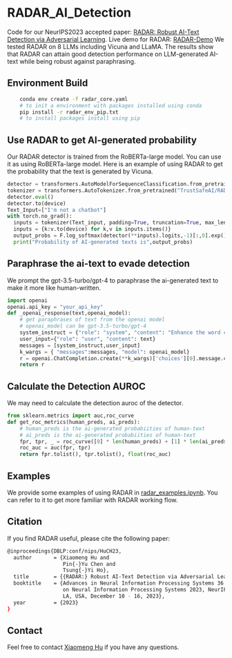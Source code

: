 # RADAR_AI_Detection
Code for our NeurIPS2023 accepted paper: [RADAR: Robust AI-Text Detection via Adversarial Learning](https://proceedings.neurips.cc/paper_files/paper/2023/file/30e15e5941ae0cdab7ef58cc8d59a4ca-Paper-Conference.pdf).
Live demo for RADAR: [RADAR-Demo](https://radar.vizhub.ai/)
We tested RADAR on 8 LLMs including Vicuna and LLaMA. The results show that RADAR can attain good detection performance on LLM-generated AI-text while being robust against paraphrasing.
## Environment Build
```bash
    conda env create -f radar_core.yaml 
    # to init a environment with packages installed using conda
    pip install -r radar_env_pip.txt 
    # to install packages install using pip
```
## Use RADAR to get AI-generated probability
Our RADAR detector is trained from the RoBERTa-large model. You can use it as using RoBERTa-large model. Here is an example of using RADAR to get the probability that the text is generated by Vicuna.

```python
detector = transformers.AutoModelForSequenceClassification.from_pretrained("TrustSafeAI/RADAR-Vicuna-7B")
tokenizer = transformers.AutoTokenizer.from_pretrained("TrustSafeAI/RADAR-Vicuna-7B")
detector.eval()
detector.to(device)
Text_Input=["I'm not a chatbot"]
with torch.no_grad():
  inputs = tokenizer(Text_input, padding=True, truncation=True, max_length=512, return_tensors="pt")
  inputs = {k:v.to(device) for k,v in inputs.items()}
  output_probs = F.log_softmax(detector(**inputs).logits,-1)[:,0].exp().tolist()
  print("Probability of AI-generated texts is",output_probs)
```

## Paraphrase the ai-text to evade detection
We prompt the gpt-3.5-turbo/gpt-4 to paraphrase the ai-generated text to make it more like human-written.

```python
import openai
openai.api_key = "your_api_key"
def _openai_response(text,openai_model):
    # get paraphrases of text from the openai model
    # openai_model can be gpt-3.5-turbo/gpt-4
    system_instruct = {"role": "system", "content": "Enhance the word choices in the sentence to sound more like that of a human."}
    user_input={"role": "user", "content": text}
    messages = [system_instruct,user_input]
    k_wargs = { "messages":messages, "model": openai_model}
    r = openai.ChatCompletion.create(**k_wargs)['choices'][0].message.content
    return r 

```

## Calculate the Detection AUROC
We may need to calculate the detection auroc of the detector.
```python
from sklearn.metrics import auc,roc_curve
def get_roc_metrics(human_preds, ai_preds):
    # human_preds is the ai-generated probabiities of human-text
    # ai_preds is the ai-generated probabiities of human-text
    fpr, tpr, _ = roc_curve([0] * len(human_preds) + [1] * len(ai_preds), human_preds + ai_preds,pos_label=1)
    roc_auc = auc(fpr, tpr)
    return fpr.tolist(), tpr.tolist(), float(roc_auc)
```

## Examples

We provide some examples of using RADAR in [radar_examples.ipynb](./radar_examples.ipynb). You can refer to it to get more familiar with RADAR working flow.

## Citation

If you find RADAR useful, please cite the following paper:
```bash
@inproceedings{DBLP:conf/nips/HuCH23,
  author       = {Xiaomeng Hu and
                  Pin{-}Yu Chen and
                  Tsung{-}Yi Ho},
  title        = {{RADAR:} Robust AI-Text Detection via Adversarial Learning},
  booktitle    = {Advances in Neural Information Processing Systems 36: Annual Conference
                  on Neural Information Processing Systems 2023, NeurIPS 2023, New Orleans,
                  LA, USA, December 10 - 16, 2023},
  year         = {2023}
}
```
## Contact

Feel free to contact [Xiaomeng Hu](mailto:greghxm@foxmail.com) if you have any questions.
